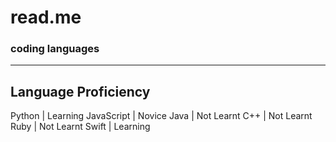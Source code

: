 # read.me
### coding languages
------------------------
Language	  Proficiency 
------------------------
Python	    | Learning
JavaScript  | Novice
Java	      | Not Learnt
C++	        | Not Learnt
Ruby	      | Not Learnt
Swift	      | Learning
